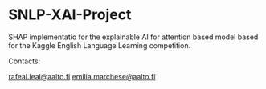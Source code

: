 # SNLP-XAI-Project
SHAP implementatio for the explainable AI for attention based model based for the Kaggle English Language Learning competition. 

Contacts: 

rafeal.leal@aalto.fi
emilia.marchese@aalto.fi

